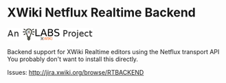 # XWiki Netflux Realtime Backend

[![XWiki labs logo](https://raw.githubusercontent.com/xwiki-labs/xwiki-labs-logo/master/projects/xwikilabs/xwikilabsproject.png "XWiki labs")](https://labs.xwiki.com/xwiki/bin/view/Projects/XWikiLabsProject)

Backend support for XWiki Realtime editors using the Netflux transport API
You probably don't want to install this directly.

Issues: http://jira.xwiki.org/browse/RTBACKEND
